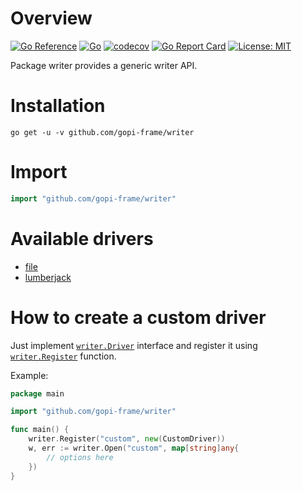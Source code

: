 # Overview
[![Go Reference](https://pkg.go.dev/badge/github.com/gopi-frame/writer.svg)](https://pkg.go.dev/github.com/gopi-frame/writer)
[![Go](https://github.com/gopi-frame/writer/actions/workflows/go.yml/badge.svg)](https://github.com/gopi-frame/writer/actions/workflows/go.yml)
[![codecov](https://codecov.io/gh/gopi-frame/writer/graph/badge.svg?token=9JTZR812XD&flag=writer)](https://codecov.io/gh/gopi-frame/writer?flags[0]=writer)
[![Go Report Card](https://goreportcard.com/badge/github.com/gopi-frame/writer)](https://goreportcard.com/report/github.com/gopi-frame/writer)
[![License: MIT](https://img.shields.io/badge/License-MIT-green.svg)](https://opensource.org/licenses/MIT)

Package writer provides a generic writer API.

# Installation
```shell
go get -u -v github.com/gopi-frame/writer
```

# Import
```go
import "github.com/gopi-frame/writer"
```

# Available drivers
- [file](./driver/file/README.md)
- [lumberjack](./driver/lumberjack/README.md)

# How to create a custom driver
Just implement [`writer.Driver`](https://pkg.go.dev/github.com/gopi-frame/contract/writer#Driver) interface
and register it using [`writer.Register`](https://pkg.go.dev/github.com/gopi-frame/writer#Register) function.

Example:

```go
package main

import "github.com/gopi-frame/writer"

func main() {
    writer.Register("custom", new(CustomDriver))
    w, err := writer.Open("custom", map[string]any{
        // options here
    })
}
```
